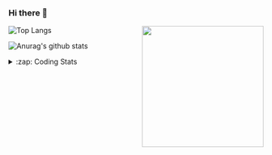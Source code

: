 ### Hi there 👋

<!--
**tao8687/tao8687** is a ✨ _special_ ✨ repository because its `README.md` (this file) appears on your GitHub profile.

Here are some ideas to get you started:

- 🔭 I’m currently working on ...
- 🌱 I’m currently learning ...
- 👯 I’m looking to collaborate on ...
- 🤔 I’m looking for help with ...
- 💬 Ask me about ...
- 📫 How to reach me: ...
- 😄 Pronouns: ...
- ⚡ Fun fact: ...
-->

<img align='right' src="https://media.giphy.com/media/M9gbBd9nbDrOTu1Mqx/giphy.gif" width="240">

  
![Top Langs](https://github-readme-stats.vercel.app/api/top-langs/?username=tao8687&layout=compact&title_color=23238E&text_color=A67D3D)

![Anurag's github stats](https://github-readme-stats.vercel.app/api?username=tao8687&show_icons=true&&text_color=A67D3D&title_color=23238E&show_icons=false&count_private=true&hide=stars)

<details>
  <summary>:zap: Coding Stats</summary>
  <br>
    
<!--START_SECTION:waka-->

```txt
From: 06 May 2025 - To: 13 May 2025

C                 3 hrs 30 mins   █████████░░░░░░░░░░░░░░░░   36.34 %
Makefile          1 hr 58 mins    █████░░░░░░░░░░░░░░░░░░░░   20.47 %
C++               46 mins         ██░░░░░░░░░░░░░░░░░░░░░░░   07.96 %
Text              36 mins         █▓░░░░░░░░░░░░░░░░░░░░░░░   06.35 %
YAML              35 mins         █▓░░░░░░░░░░░░░░░░░░░░░░░   06.05 %
```

<!--END_SECTION:waka-->
</details>
